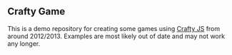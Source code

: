 ## Crafty Game

This is a demo repository for creating some games using [Crafty JS](http://craftyjs.com) from around 2012/2013. Examples are most likely out of date and may not work any longer.
